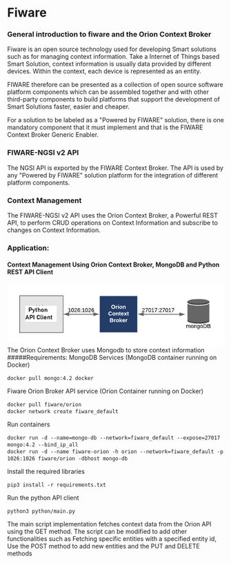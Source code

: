 # Fiware
### General introduction to fiware and the Orion Context Broker
Fiware is an open source technology used for developing Smart solutions such as  for managing context information. Take a Internet of Things based Smart Solution, context information is usually data provided by different devices.
Within the context, each device is represented as an entity.

FIWARE therefore can be presented as a collection of open source software platform components which can be assembled together and with other third-party components to build platforms that support the development of Smart Solutions faster, easier and cheaper.

For a solution to be labeled as a "Powered by FIWARE" solution, there is one mandatory component that it must implement and that is the FIWARE Context Broker Generic Enabler.

### FIWARE-NGSI v2 API
The NGSI API is exported by the FIWARE Context Broker. The API is used by any "Powered by FIWARE" solution platform for the integration of different platform components.
### Context Management
The FIWARE-NGSI v2 API uses the Orion Context Broker, a Powerful REST API, to perform CRUD operations on Context Information and subscribe to changes on Context Information.

### Application: 
#### Context Management Using Orion Context Broker, MongoDB and Python REST API Client
![Archtecture](architecture.png)
The Orion Context Broker uses Mongodb to store context information
#####Requirements:
MongoDB Services (MongoDB container running on Docker)
```
docker pull mongo:4.2 docker
```
Fiware Orion Broker API service (Orion Container running on Docker)
```
docker pull fiware/orion 
docker network create fiware_default
```
Run containers
```
docker run -d --name=mongo-db --network=fiware_default --expose=27017 mongo:4.2 --bind_ip_all
docker run -d --name fiware-orion -h orion --network=fiware_default -p 1026:1026 fiware/orion -dbhost mongo-db
```
Install the required libraries
```
pip3 install -r requirements.txt
```
Run the python API client
```
python3 python/main.py
```
The main script implementation fetches context data from the Orion API using the GET method. 
The script can be modified to add other functionalities such as Fetching specific entities with a specified entity id, Use the POST method to add new entities and the PUT and DELETE methods